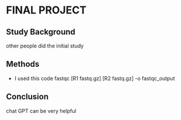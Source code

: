 # FINAL PROJECT
## Study Background
other people did the initial study

## Methods
- I used this code 
fastqc [R1 fastq.gz] [R2 fastq.gz] -o fastqc_output
## Conclusion
chat GPT can be very helpful 

